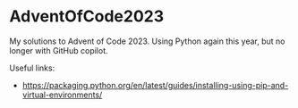 # AdventOfCode2023

My solutions to Advent of Code 2023. Using Python again this year, but no longer with GitHub copilot.

Useful links:

- https://packaging.python.org/en/latest/guides/installing-using-pip-and-virtual-environments/

